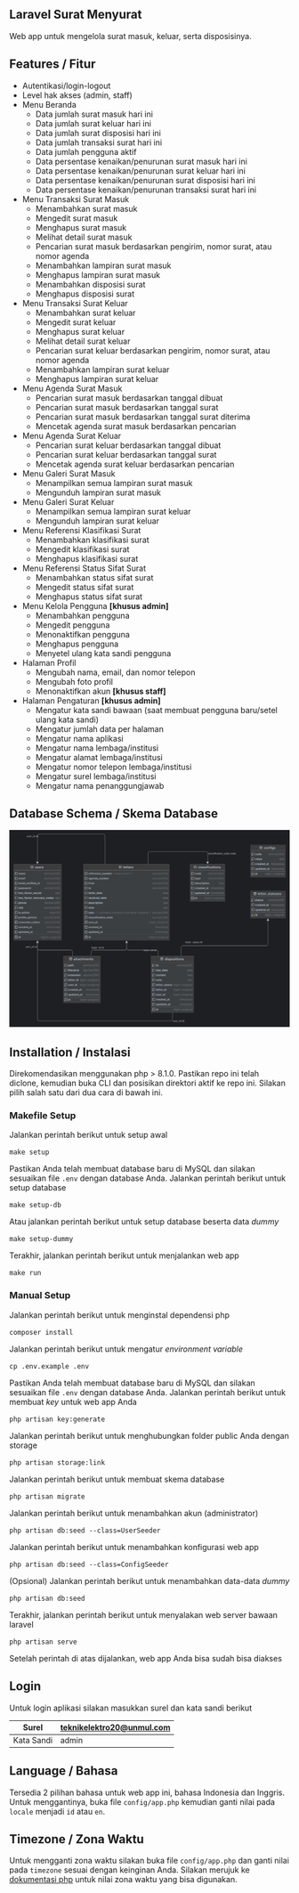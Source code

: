 ## Laravel Surat Menyurat
Web app untuk mengelola surat masuk, keluar, serta disposisinya.

## Features / Fitur
- Autentikasi/login-logout
- Level hak akses (admin, staff)
- Menu Beranda
  - Data jumlah surat masuk hari ini
  - Data jumlah surat keluar hari ini
  - Data jumlah surat disposisi hari ini
  - Data jumlah transaksi surat hari ini
  - Data jumlah pengguna aktif
  - Data persentase kenaikan/penurunan surat masuk hari ini
  - Data persentase kenaikan/penurunan surat keluar hari ini
  - Data persentase kenaikan/penurunan surat disposisi hari ini
  - Data persentase kenaikan/penurunan transaksi surat hari ini
- Menu Transaksi Surat Masuk
  - Menambahkan surat masuk
  - Mengedit surat masuk
  - Menghapus surat masuk
  - Melihat detail surat masuk
  - Pencarian surat masuk berdasarkan pengirim, nomor surat, atau nomor agenda
  - Menambahkan lampiran surat masuk
  - Menghapus lampiran surat masuk
  - Menambahkan disposisi surat
  - Menghapus disposisi surat
- Menu Transaksi Surat Keluar
  - Menambahkan surat keluar
  - Mengedit surat keluar
  - Menghapus surat keluar
  - Melihat detail surat keluar
  - Pencarian surat keluar berdasarkan pengirim, nomor surat, atau nomor agenda
  - Menambahkan lampiran surat keluar
  - Menghapus lampiran surat keluar
- Menu Agenda Surat Masuk
  - Pencarian surat masuk berdasarkan tanggal dibuat
  - Pencarian surat masuk berdasarkan tanggal surat 
  - Pencarian surat masuk berdasarkan tanggal surat diterima
  - Mencetak agenda surat masuk berdasarkan pencarian
- Menu Agenda Surat Keluar
  - Pencarian surat keluar berdasarkan tanggal dibuat
  - Pencarian surat keluar berdasarkan tanggal surat
  - Mencetak agenda surat keluar berdasarkan pencarian
- Menu Galeri Surat Masuk
  - Menampilkan semua lampiran surat masuk
  - Mengunduh lampiran surat masuk
- Menu Galeri Surat Keluar
  - Menampilkan semua lampiran surat keluar
  - Mengunduh lampiran surat keluar
- Menu Referensi Klasifikasi Surat
  - Menambahkan klasifikasi surat
  - Mengedit klasifikasi surat
  - Menghapus klasifikasi surat
- Menu Referensi Status Sifat Surat
  - Menambahkan status sifat surat
  - Mengedit status sifat surat
  - Menghapus status sifat surat
- Menu Kelola Pengguna **[khusus admin]**
  - Menambahkan pengguna
  - Mengedit pengguna
  - Menonaktifkan pengguna
  - Menghapus pengguna
  - Menyetel ulang kata sandi pengguna
- Halaman Profil
  - Mengubah nama, email, dan nomor telepon
  - Mengubah foto profil
  - Menonaktifkan akun **[khusus staff]**
- Halaman Pengaturan **[khusus admin]**
  - Mengatur kata sandi bawaan (saat membuat pengguna baru/setel ulang kata sandi)
  - Mengatur jumlah data per halaman
  - Mengatur nama aplikasi
  - Mengatur nama lembaga/institusi
  - Mengatur alamat lembaga/institusi
  - Mengatur nomor telepon lembaga/institusi
  - Mengatur surel lembaga/institusi
  - Mengatur nama penanggungjawab

## Database Schema / Skema Database
<img src="https://github.com/RaihanEkaS/PROJECT-PEMROGAMAN-WEBSITE-2023/blob/main/database_schema.png" alt="database schema">

## Installation / Instalasi
Direkomendasikan menggunakan php > 8.1.0. Pastikan repo ini telah diclone, kemudian buka CLI dan posisikan direktori aktif ke repo ini.
Silakan pilih salah satu dari dua cara di bawah ini.

### Makefile Setup
Jalankan perintah berikut untuk setup awal
```
make setup
```
Pastikan Anda telah membuat database baru di MySQL dan silakan sesuaikan file `.env` dengan database Anda.
Jalankan perintah berikut untuk setup database 
```
make setup-db
```
Atau jalankan perintah berikut untuk setup database beserta data _dummy_
```
make setup-dummy
```
Terakhir, jalankan perintah berikut untuk menjalankan web app
```
make run
```

### Manual Setup
Jalankan perintah berikut untuk menginstal dependensi php
```
composer install
```
Jalankan perintah berikut untuk mengatur _environment variable_
```
cp .env.example .env
```
Pastikan Anda telah membuat database baru di MySQL dan silakan sesuaikan file `.env` dengan database Anda.
Jalankan perintah berikut untuk membuat _key_ untuk web app Anda
```
php artisan key:generate
```
Jalankan perintah berikut untuk menghubungkan folder public Anda dengan storage
```
php artisan storage:link
```
Jalankan perintah berikut untuk membuat skema database
```
php artisan migrate
```
Jalankan perintah berikut untuk menambahkan akun (administrator)
```
php artisan db:seed --class=UserSeeder
```
Jalankan perintah berikut untuk menambahkan konfigurasi web app
```
php artisan db:seed --class=ConfigSeeder
```
(Opsional) Jalankan perintah berikut untuk menambahkan data-data _dummy_
```
php artisan db:seed
```
Terakhir, jalankan perintah berikut untuk menyalakan web server bawaan laravel 
```
php artisan serve
```
Setelah perintah di atas dijalankan, web app Anda bisa sudah bisa diakses

## Login
Untuk login aplikasi silakan masukkan surel dan kata sandi berikut

| Surel      | teknikelektro20@unmul.com |
|------------|---------------------------|
| Kata Sandi | admin                     |

## Language / Bahasa
Tersedia 2 pilihan bahasa untuk web app ini, bahasa Indonesia dan Inggris.
Untuk menggantinya, buka file `config/app.php` kemudian ganti nilai pada `locale` menjadi `id` atau `en`.

## Timezone / Zona Waktu
Untuk mengganti zona waktu silakan buka file `config/app.php`
dan ganti nilai pada `timezone` sesuai dengan keinginan Anda.
Silakan merujuk ke [dokumentasi php](https://www.php.net/manual/en/timezones.php) untuk nilai zona waktu yang bisa digunakan.
